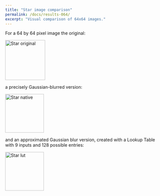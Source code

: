 ```yaml
---
title: "Star image comparison"
permalink: /docs/results-064/
excerpt: "Visual comparison of 64x64 images."
---
```


For a 64 by 64 pixel image the original:

<img src="/paco-cpu/images/results/lut/star/star_64x64.png" alt="Star original" width="128">

a precisely Gaussian-blurred version:

<img src="/paco-cpu/images/results/lut/star/star_64x64_native.png" alt="Star native" width="124">

and an approximated Gaussian blur version, created with a Lookup Table with 9 inputs and 128 possible entries:

<img src="/paco-cpu/images/results/lut/star/star_64x64_lut.png" alt="Star lut" width="124">
